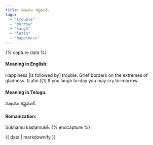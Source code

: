 ```yaml
---
title: సుఖము కష్టముకే.
tags:
  - "trouble"
  - "morrow"
  - "laugh"
  - "latin"
  - "happiness"
---
```


{% capture data %}
#### Meaning in English:
Happiness [is followed by] trouble.
Grief borders on the extremes of gladness. (Latin.)[1]
If you laugh to-day you may cry to-morrow.

#### Meaning in Telugu:
సుఖము కష్టముకే.

#### Romanization:
Sukhamu kaṣṭamukē.
{% endcapture %}

{{ data | markdownify }}

